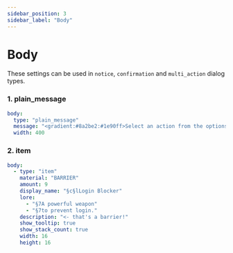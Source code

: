 ```yaml
---
sidebar_position: 3
sidebar_label: "Body"
---
```


# Body

These settings can be used in `notice`, `confirmation` and `multi_action` dialog types.

### 1. plain_message

```yaml
body:
  type: "plain_message"
  message: "<gradient:#8a2be2:#1e90ff>Select an action from the options below.</gradient>"
  width: 400
```

### 2. item

```yaml
body:
  - type: "item"
    material: "BARRIER"
    amount: 9
    display_name: "§c§lLogin Blocker"
    lore:
      - "§7A powerful weapon"
      - "§7to prevent login."
    description: "<- that's a barrier!"
    show_tooltip: true
    show_stack_count: true
    width: 16
    height: 16
```
